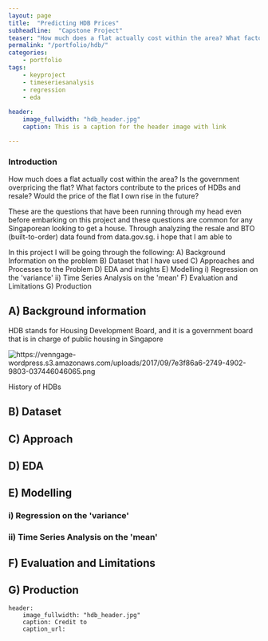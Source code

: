 ```yaml
---
layout: page
title:  "Predicting HDB Prices"
subheadline:  "Capstone Project"
teaser: "How much does a flat actually cost within the area? What factors contribute to the prices of HDBs and resale? Would the price of the flat I own rise in the future? These are questions that most Singaporeans face and what I hope to find insights in through my project"
permalink: "/portfolio/hdb/"
categories:
    - portfolio
tags:
    - keyproject
    - timeseriesanalysis
    - regression
    - eda
  
header:
    image_fullwidth: "hdb_header.jpg"
    caption: This is a caption for the header image with link

---
```


### Introduction
How much does a flat actually cost within the area? Is the government overpricing the flat? What factors contribute to the prices of HDBs and resale? Would the price of the flat I own rise in the future?

These are the questions that have been running through my head even before embarking on this project and these questions are common for any Singaporean looking to get a house. Through analyzing the resale and BTO (built-to-order) data found from data.gov.sg. i hope that I am able to 

In this project I will be going through the following: 
A) Background Information on the problem 
B) Dataset that I have used 
C) Approaches and Processes to the Problem 
D) EDA and insights 
E) Modelling 
   i) Regression on the 'variance' 
   ii) Time Series Analysis on the 'mean' 
F) Evaluation and Limitations 
G) Production 

## A) Background information 

HDB stands for Housing Development Board, and it is a government board that is in charge of public housing in Singapore

<div class="row">
    <img src="{{ site.urlimg }}hdb_timeline.jpg" alt="https://venngage-wordpress.s3.amazonaws.com/uploads/2017/09/7e3f86a6-2749-4902-9803-037446046065.png">
    <p>History of HDBs </p>
</div>

## B) Dataset 
## C) Approach 
## D) EDA
## E) Modelling 
###    i) Regression on the 'variance' 
###   ii) Time Series Analysis on the 'mean' 
## F) Evaluation and Limitations 
## G) Production 

~~~
header:
    image_fullwidth: "hdb_header.jpg"
    caption: Credit to 
    caption_url: 
~~~


<!--more-->


